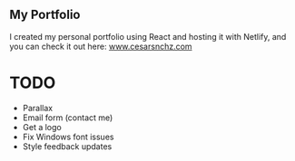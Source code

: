 ## My Portfolio

I created my personal portfolio using React and hosting it with Netlify, and you can check it out here: www.cesarsnchz.com

# TODO
- Parallax
- Email form (contact me)
- Get a logo
- Fix Windows font issues
- Style feedback updates
